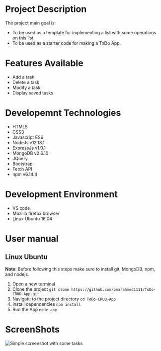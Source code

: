 # Project Description

The project main goal is:
* To be used as a template for implementing a list with some operations on this list.
* To be used as a starter code for making a ToDo App.

# Features Available
* Add a task
* Delete a task
* Modify a task
* Display saved tasks

# Developemnt Technologies
* HTML5
* CSS3
* Javascript ES6
* NodeJs v12.18.1
* ExpressJs v1.0.1
* MongoDB v2.6.10
* JQuery
* Bootstrap
* Fetch API
* npm v6.14.4

# Development Environment
* VS code
* Mozilla firefox browser
* Linux Ubuntu 16.04

# User manual
## Linux Ubuntu
**Note**: Before following this steps make sure to install git, MongoDB, npm, and nodejs.   
1. Open a new terminal
2. Clone the project
```git clone https://github.com/omarahmed1111/ToDo-CRUD-App.git```
3. Navigate to the project directory
```cd ToDo-CRUD-App```
4. Install dependencies
```npm install```
5. Run the App
```node app```

# ScreenShots
![Simple screenshot with some tasks](https://i.imgur.com/QSuYq1S.png)









